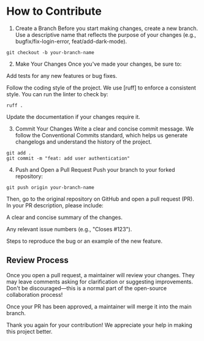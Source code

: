 # How to Contribute

1. Create a Branch
Before you start making changes, create a new branch. Use a descriptive name that reflects the purpose of your changes (e.g., bugfix/fix-login-error, feat/add-dark-mode).

```
git checkout -b your-branch-name
```
2. Make Your Changes
Once you've made your changes, be sure to:

Add tests for any new features or bug fixes.

Follow the coding style of the project. We use [ruff] to enforce a consistent style. You can run the linter to check by:

```
ruff .
```

Update the documentation if your changes require it.

3. Commit Your Changes
Write a clear and concise commit message. We follow the Conventional Commits standard, which helps us generate changelogs and understand the history of the project.

```
git add .
git commit -m "feat: add user authentication"
```

4. Push and Open a Pull Request
Push your branch to your forked repository:

```
git push origin your-branch-name
```

Then, go to the original repository on GitHub and open a pull request (PR). In your PR description, please include:

A clear and concise summary of the changes.

Any relevant issue numbers (e.g., "Closes #123").

Steps to reproduce the bug or an example of the new feature.

## Review Process
Once you open a pull request, a maintainer will review your changes. They may leave comments asking for clarification or suggesting improvements. Don't be discouraged—this is a normal part of the open-source collaboration process!

Once your PR has been approved, a maintainer will merge it into the main branch.

Thank you again for your contribution! We appreciate your help in making this project better.